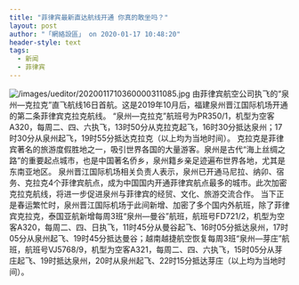 ```yaml
---
title: "菲律宾最新直达航线开通 你真的敢坐吗？"
layout: post
author: "「網絡設區」 on 2020-01-17 10:48:20"
header-style: text
tags:
  - 新闻
  - 菲律宾
---
```


<img src="https://images.feileyuan.com/images/ueditor/2020011710360000311085.jpg" title="未标题-1" alt="/images/ueditor/2020011710360000311085.jpg">
由菲律宾航空公司执飞的“泉州—克拉克”直飞航线16日首航。这是2019年10月后，福建泉州晋江国际机场开通的第二条菲律宾克拉克航线。
“泉州—克拉克”航班号为PR350/1，机型为空客A320，每周二、四、六执飞，13时50分从克拉克起飞，16时30分抵达泉州；17时30分从泉州起飞，19时55分抵达克拉克（以上均为当地时间）。
克拉克是菲律宾著名的旅游度假胜地之一，吸引世界各国的大量游客。泉州是古代“海上丝绸之路”的重要起点城市，也是中国著名侨乡，泉州籍乡亲足迹遍布世界各地，尤其是东南亚地区。
泉州晋江国际机场相关负责人表示，泉州已开通马尼拉、纳卯、宿务、克拉克4个菲律宾航点，成为中国国内开通菲律宾航点最多的城市。此次加密克拉克航线，将进一步促进泉州与菲律宾的经贸、文化、旅游交流合作。
当下正是春运繁忙时，泉州晋江国际机场于此间新增、加密了多个国内外航班，除了菲律宾克拉克，泰国亚航新增每周3班“泉州—曼谷”航班，航班号FD721/2，机型为空客A320，每周二、四、日执飞，11时45分从曼谷起飞、16时05分抵达泉州，17时05分从泉州起飞、19时45分抵达曼谷；越南越捷航空恢复每周3班“泉州—芽庄”航班，航班号VJ5768/9，机型为空客A321，每周二、四、六执飞，15时05分从芽庄起飞、19时抵达泉州，20时从泉州起飞、22时15分抵达芽庄（以上均为当地时间）。

